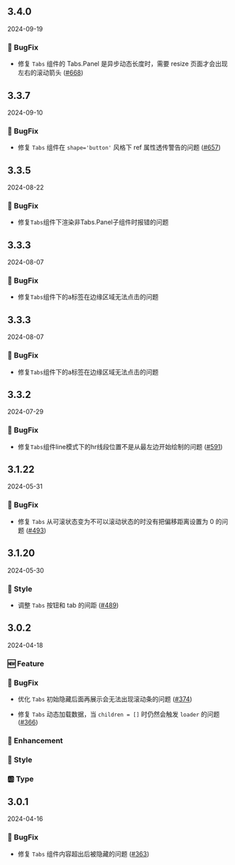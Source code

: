 ## 3.4.0
2024-09-19

### 🐞 BugFix

- 修复 `Tabs` 组件的 Tabs.Panel 是异步动态长度时，需要 resize 页面才会出现左右的滚动箭头 ([#668](https://github.com/sheinsight/shineout-next/pull/668))

## 3.3.7
2024-09-10

### 🐞 BugFix

- 修复 `Tabs` 组件在 `shape='button'` 风格下 ref 属性透传警告的问题 ([#657](https://github.com/sheinsight/shineout-next/pull/657))

## 3.3.5
2024-08-22

### 🐞 BugFix

- 修复`Tabs`组件下渲染非Tabs.Panel子组件时报错的问题

## 3.3.3
2024-08-07

### 🐞 BugFix

- 修复`Tabs`组件下的a标签在边缘区域无法点击的问题

## 3.3.3
2024-08-07

### 🐞 BugFix

- 修复`Tabs`组件下的a标签在边缘区域无法点击的问题

## 3.3.2
2024-07-29

### 🐞 BugFix

- 修复`Tabs`组件line模式下的hr线段位置不是从最左边开始绘制的问题 ([#591](https://github.com/sheinsight/shineout-next/pull/591))

## 3.1.22
2024-05-31

### 🐞 BugFix

- 修复 `Tabs` 从可滚状态变为不可以滚动状态的时没有把偏移距离设置为 0 的问题  ([#493](https://github.com/sheinsight/shineout-next/pull/493))

## 3.1.20
2024-05-30
### 💅 Style

- 调整 `Tabs` 按钮和 tab 的间距 ([#489](https://github.com/sheinsight/shineout-next/pull/489)) 

## 3.0.2
2024-04-18

### 🆕 Feature

### 🐞 BugFix

- 优化 `Tabs` 初始隐藏后面再展示会无法出现滚动条的问题 ([#374](https://github.com/sheinsight/shineout-next/pull/374))

- 修复 `Tabs` 动态加载数据，当 `children = []` 时仍然会触发 `loader` 的问题 ([#366](https://github.com/sheinsight/shineout-next/pull/366))

### 💎 Enhancement

### 💅 Style

### 🆎 Type


## 3.0.1
2024-04-16

### 🐞 BugFix

- 修复 `Tabs` 组件内容超出后被隐藏的问题 ([#363](https://github.com/sheinsight/shineout-next/pull/363))






